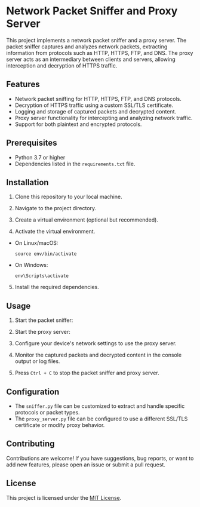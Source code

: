 # Network Packet Sniffer and Proxy Server

This project implements a network packet sniffer and a proxy server. The packet sniffer captures and analyzes network packets, extracting information from protocols such as HTTP, HTTPS, FTP, and DNS. The proxy server acts as an intermediary between clients and servers, allowing interception and decryption of HTTPS traffic.

## Features

- Network packet sniffing for HTTP, HTTPS, FTP, and DNS protocols.
- Decryption of HTTPS traffic using a custom SSL/TLS certificate.
- Logging and storage of captured packets and decrypted content.
- Proxy server functionality for intercepting and analyzing network traffic.
- Support for both plaintext and encrypted protocols.

## Prerequisites

- Python 3.7 or higher
- Dependencies listed in the `requirements.txt` file.

## Installation

1. Clone this repository to your local machine.


2. Navigate to the project directory.


3. Create a virtual environment (optional but recommended).


4. Activate the virtual environment.

- On Linux/macOS:
  ```
  source env/bin/activate
  ```
- On Windows:
  ```
  env\Scripts\activate
  ```

5. Install the required dependencies.


## Usage

1. Start the packet sniffer:


2. Start the proxy server:


3. Configure your device's network settings to use the proxy server.

4. Monitor the captured packets and decrypted content in the console output or log files.

5. Press `Ctrl + C` to stop the packet sniffer and proxy server.

## Configuration

- The `sniffer.py` file can be customized to extract and handle specific protocols or packet types.
- The `proxy_server.py` file can be configured to use a different SSL/TLS certificate or modify proxy behavior.

## Contributing

Contributions are welcome! If you have suggestions, bug reports, or want to add new features, please open an issue or submit a pull request.

## License

This project is licensed under the [MIT License](LICENSE).
